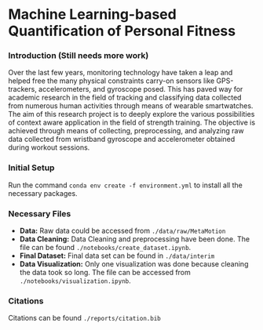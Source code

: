 # Machine Learning-based Quantification of Personal Fitness

### Introduction (Still needs more work)
Over the last few years, monitoring technology have taken a leap and helped free the many physical constraints carry-on sensors like GPS-trackers, accelerometers, and gyroscope posed. This has paved way for academic research in the field of tracking and classifying data collected from numerous human activities through means of wearable smartwatches. The aim of this research project is to deeply explore the various possibilities of context aware application in the field of strength training. The objective is achieved through means of collecting, preprocessing, and analyzing raw data collected from wristband gyroscope and accelerometer obtained during workout sessions.

### Initial Setup

Run the command `conda env create -f environment.yml` to install all the necessary packages. 

### Necessary Files

* **Data:** Raw data could be accessed from `./data/raw/MetaMotion`
* **Data Cleaning:** Data Cleaning and preprocessing have been done. The file can be found `./notebooks/create_dataset.ipynb`.
* **Final Dataset:** Final data set can be found in `./data/interim`
* **Data Visualization:** Only one visualization was done because cleaning the data took so long. The file can be accessed from `./notebooks/visualization.ipynb`.

### Citations

Citations can be found  `./reports/citation.bib`
